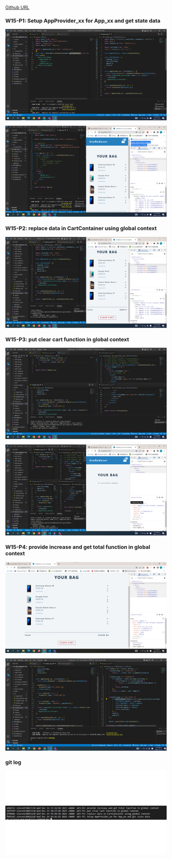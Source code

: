 [Github URL](https://github.com/vincent20011128/1111-wp1-booklist-210410139/blob/main/demo/md/w13/w13.md)

### W15-P1: Setup AppProvider_xx for App_xx and get state data

![](w15-p1-1.png)

![](w15-p1-2.png)

### W15-P2: replace data in CartContainer using global context

![](w15-p2.png)

### W15-P3: put clear cart function in global context

![](w15-p3-1.png)

![](w15-p3-2.png)

### W15-P4: provide increase and get total function in global context

![](w15-p4-1.png)

![](w15-p4-2.png)

### git log
![](git_log.png)

